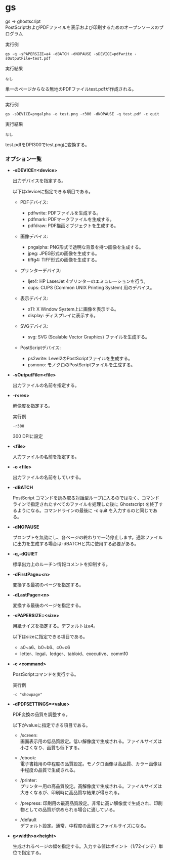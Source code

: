 [](ファイル名はコマンド名.md)
# gs
gs → ghostscript  
PostScriptおよびPDFファイルを表示および印刷するためのオープンソースのプログラム

  実行例 [](変更しない)
  
  ```
  gs -q -sPAPERSIZE=a4 -dBATCH -dNOPAUSE -sDEVICE=pdfwrite -sOutputFile=test.pdf
  ```


  実行結果　[](変更しない)
　

  ```
  なし
  ```
  単一のページからなる無地のPDFファイルtest.pdfが作成される。

  ------

  実行例 [](変更しない)
  
  ```
  gs -sDEVICE=pngalpha -o test.png -r300 -dNOPAUSE -q test.pdf -c quit
  ```


  実行結果　[](変更しない)


  ```
  なし
  ```
  test.pdfをDPI300でtest.pngに変換する。

### オプション一覧




- **-sDEVICE=\<device>**
  
  出力デバイスを指定する。

  以下はdeviceに指定できる項目である。

  - PDFデバイス:  
    - pdfwrite: PDFファイルを生成する。  
    - pdfmark: PDFマークファイルを生成する。  
    - pdfdraw: PDF描画オブジェクトを生成する。
  
  - 画像デバイス:  
    - pngalpha: PNG形式で透明な背景を持つ画像を生成する。  
    - jpeg: JPEG形式の画像を生成する。  
    - tiffg4: TIFF形式の画像を生成する。

  - プリンターデバイス:  
    - ljet4: HP LaserJet 4プリンターのエミュレーションを行う。  
    - cups: CUPS (Common UNIX Printing System) 用のデバイス。

  - 表示デバイス:  
    - x11: X Window System上に画像を表示する。  
    - display: ディスプレイに表示する。

  - SVGデバイス:  
    - svg: SVG (Scalable Vector Graphics) ファイルを生成する。

  - PostScriptデバイス:  
    - ps2write: Level2のPostScriptファイルを生成する。  
    - psmono: モノクロのPostScriptファイルを生成する。

- **-sOutputFile=\<file>** 
    
  出力ファイルの名前を指定する。

- **-r\<res>** 
    
  解像度を指定する。

  実行例　[](変更しない)
  
  ```
  -r300
  ```
  300 DPIに設定

- **\<file>** 
    
  入力ファイルの名前を指定する。

- **-o \<file>**

  出力ファイルの名前をしていする。

- **-dBATCH** 
    
  PostScript コマンドを読み取る対話型ループに入るのではなく、コマンド ラインで指定されたすべてのファイルを処理した後に Ghostscript を終了するようになる。コマンドラインの最後に -c quit を入力するのと同じである。

- **-dNOPAUSE** 
    
  プロンプトを無効にし、各ページの終わりで一時停止します。通常ファイルに出力を生成する場合は-dBATCHと共に使用する必要がある。

- **-q,-dQUIET** 
    
  標準出力上のルーチン情報コメントを抑制する。

- **-dFirstPage=\<n>** 
    
  変換する最初のページを指定する。

- **-dLastPage=\<n>** 
    
  変換する最後のページを指定する。

- **-sPAPERSIZE=\<size>** 
    
  用紙サイズを指定する。デフォルトはa4。

  以下はsizeに指定できる項目である。

  - a0~a6、b0~b6、c0~c6  
  - letter、legal、ledger、tabloid、executive、comm10

- **-c \<command>** 
    
  PostScriptコマンドを実行する。

  実行例　[](変更しない)
  
  ```
  -c "showpage"
  ```

- **-dPDFSETTINGS=\<value>** 
    
  PDF変換の品質を調整する。

  以下がvalueに指定できる項目である。

  - /screen:  
  画面表示用の低品質設定。低い解像度で生成される。ファイルサイズは小さくなり、画質も低下する。

  - /ebook:  
  電子書籍用の中程度の品質設定。モノクロ画像は高品質、カラー画像は中程度の品質で生成される。

  - /printer:  
  プリンター用の高品質設定。高解像度で生成される。ファイルサイズは大きくなるが、印刷時に高品質な結果が得られる。

  - /prepress:
  印刷用の最高品質設定。非常に高い解像度で生成され、印刷物としての品質が求められる場合に適している。

  - /default  
  デフォルト設定。通常、中程度の品質とファイルサイズになる。

- **g\<width>x\<height>** 

  生成されるページの幅を指定する。入力する値はポイント（1/72インチ）単位で指定する。

